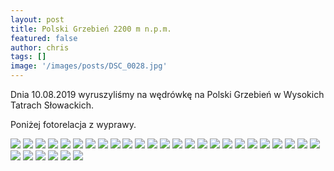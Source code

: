```yaml
---
layout: post
title: Polski Grzebień 2200 m n.p.m.
featured: false
author: chris
tags: []
image: '/images/posts/DSC_0028.jpg'
---
```


<p class='c-content__cc-content'>
Dnia 10.08.2019 wyruszyliśmy na wędrówkę na Polski Grzebień w Wysokich Tatrach  Słowackich.
</p>

<p class='c-content__cc-content'>
Poniżej fotorelacja z wyprawy.
</p>



<img src="http://blog.krzysztofplonka.pl/images/posts/DSC_0017.JPG" class="c-content__image" />
<img src="http://blog.krzysztofplonka.pl/images/posts/DSC_0018.JPG" class="c-content__image" />
<img src="http://blog.krzysztofplonka.pl/images/posts/DSC_0019.JPG" class="c-content__image" />
<img src="http://blog.krzysztofplonka.pl/images/posts/DSC_0020.JPG" class="c-content__image" />
<img src="http://blog.krzysztofplonka.pl/images/posts/DSC_0021.JPG" class="c-content__image" />
<img src="http://blog.krzysztofplonka.pl/images/posts/DSC_0022.JPG" class="c-content__image" />
<img src="http://blog.krzysztofplonka.pl/images/posts/DSC_0023.JPG" class="c-content__image" />
<img src="http://blog.krzysztofplonka.pl/images/posts/DSC_0024.JPG" class="c-content__image" />
<img src="http://blog.krzysztofplonka.pl/images/posts/DSC_0025.JPG" class="c-content__image" />
<img src="http://blog.krzysztofplonka.pl/images/posts/DSC_0029.JPG" class="c-content__image" />
<img src="http://blog.krzysztofplonka.pl/images/posts/DSC_0032.JPG" class="c-content__image" />
<img src="http://blog.krzysztofplonka.pl/images/posts/DSC_0034.JPG" class="c-content__image" />
<img src="http://blog.krzysztofplonka.pl/images/posts/DSC_0036.JPG" class="c-content__image" />
<img src="http://blog.krzysztofplonka.pl/images/posts/DSC_0037.JPG" class="c-content__image" />
<img src="http://blog.krzysztofplonka.pl/images/posts/DSC_0038.JPG" class="c-content__image" />
<img src="http://blog.krzysztofplonka.pl/images/posts/DSC_0039.JPG" class="c-content__image" />
<img src="http://blog.krzysztofplonka.pl/images/posts/DSC_0040.JPG" class="c-content__image" />
<img src="http://blog.krzysztofplonka.pl/images/posts/DSC_0041.JPG" class="c-content__image" />
<img src="http://blog.krzysztofplonka.pl/images/posts/DSC_0042.JPG" class="c-content__image" />
<img src="http://blog.krzysztofplonka.pl/images/posts/DSC_0043.JPG" class="c-content__image" />
<img src="http://blog.krzysztofplonka.pl/images/posts/DSC_0044.JPG" class="c-content__image" />
<img src="http://blog.krzysztofplonka.pl/images/posts/DSC_0045.JPG" class="c-content__image" />
<img src="http://blog.krzysztofplonka.pl/images/posts/DSC_0046.JPG" class="c-content__image" />
<img src="http://blog.krzysztofplonka.pl/images/posts/DSC_0047.JPG" class="c-content__image" />
<img src="http://blog.krzysztofplonka.pl/images/posts/DSC_0048.JPG" class="c-content__image" />
<img src="http://blog.krzysztofplonka.pl/images/posts/DSC_0049.JPG" class="c-content__image" />
<img src="http://blog.krzysztofplonka.pl/images/posts/DSC_0050.JPG" class="c-content__image" />
<img src="http://blog.krzysztofplonka.pl/images/posts/DSC_0051.JPG" class="c-content__image" />
<img src="http://blog.krzysztofplonka.pl/images/posts/DSC_0052.JPG" class="c-content__image" />
<img src="http://blog.krzysztofplonka.pl/images/posts/DSC_0053.JPG" class="c-content__image" />
<img src="http://blog.krzysztofplonka.pl/images/posts/DSC_0054.JPG" class="c-content__image" />